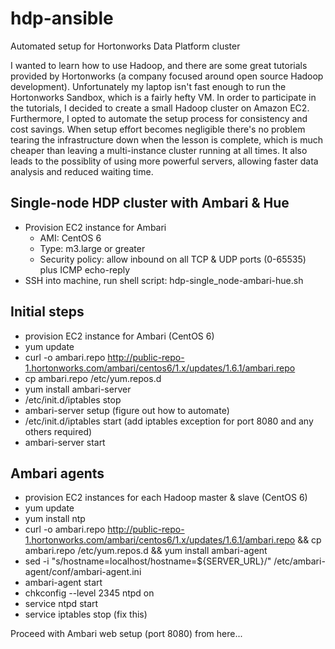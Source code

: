 hdp-ansible
===========

Automated setup for Hortonworks Data Platform cluster

I wanted to learn how to use Hadoop, and there are some great tutorials provided by Hortonworks (a company focused around open source Hadoop development).  Unfortunately my laptop isn't fast enough to run the Hortonworks Sandbox, which is a fairly hefty VM.  In order to participate in the tutorials, I decided to create a small Hadoop cluster on Amazon EC2.  Furthermore, I opted to automate the setup process for consistency and cost savings.  When setup effort becomes negligible there's no problem tearing the infrastructure down when the lesson is complete, which is much cheaper than leaving a multi-instance cluster running at all times.  It also leads to the possiblity of using more powerful servers, allowing faster data analysis and reduced waiting time.

Single-node HDP cluster with Ambari & Hue
-----------------------------------------
 - Provision EC2 instance for Ambari
    - AMI: CentOS 6
    - Type: m3.large or greater
    - Security policy: allow inbound on all TCP & UDP ports (0-65535) plus ICMP echo-reply
 - SSH into machine, run shell script: hdp-single_node-ambari-hue.sh

Initial steps
-------------
 - provision EC2 instance for Ambari (CentOS 6)
 - yum update
 - curl -o ambari.repo http://public-repo-1.hortonworks.com/ambari/centos6/1.x/updates/1.6.1/ambari.repo
 - cp ambari.repo /etc/yum.repos.d
 - yum install ambari-server
 - /etc/init.d/iptables stop
 - ambari-server setup (figure out how to automate)
 - /etc/init.d/iptables start (add iptables exception for port 8080 and any others required)
 - ambari-server start

Ambari agents
-------------
 - provision EC2 instances for each Hadoop master & slave (CentOS 6)
 - yum update
 - yum install ntp
 - curl -o ambari.repo http://public-repo-1.hortonworks.com/ambari/centos6/1.x/updates/1.6.1/ambari.repo && cp ambari.repo /etc/yum.repos.d && yum install ambari-agent
 - sed -i "s/hostname=localhost/hostname=${SERVER_URL}/" /etc/ambari-agent/conf/ambari-agent.ini
 - ambari-agent start
 - chkconfig --level 2345 ntpd on
 - service ntpd start
 - service iptables stop (fix this)

Proceed with Ambari web setup (port 8080) from here...
